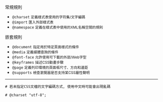 常規規則
- `@charset` <small>定義樣式表使用的字符集/文字編碼</small>
- `@import` <small>匯入外部樣式表</small>
- `@namespace` <small>定義在樣式表中使用的XML名稱空間的規則</small>

嵌套規則
- `@document` <small>指定用於特定頁面樣式的條件</small>
- `@media` <small>定義媒體查詢的條件</small>
- `@font-face` <small>允許使用可下載的外部/Web字型</small>
- `@keyframes` <small>描述CSS動畫步驟</small>
- `@page` <small>定義列印環境的頁面框尺寸、方向和邊距</small>
- `@supports` <small>檢查瀏覽器是否支持某CSS屬性聲明</small>

---

```
# 若未指定CSS文檔的文字編碼方式, 使用中文時可能會出現亂碼

# @charset "utf-8";
```